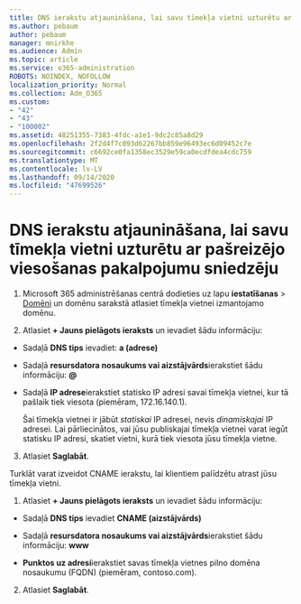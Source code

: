 ```yaml
---
title: DNS ierakstu atjaunināšana, lai savu tīmekļa vietni uzturētu ar pašreizējo viesošanas pakalpojumu sniedzēju
ms.author: pebaum
author: pebaum
manager: mnirkhe
ms.audience: Admin
ms.topic: article
ms.service: o365-administration
ROBOTS: NOINDEX, NOFOLLOW
localization_priority: Normal
ms.collection: Adm_O365
ms.custom:
- "42"
- "43"
- "100002"
ms.assetid: 48251355-7383-4fdc-a1e1-9dc2c85a8d29
ms.openlocfilehash: 2f2d4f7c093d62267bb859e96493ec6d09452c7e
ms.sourcegitcommit: c6692ce0fa1358ec3529e59ca0ecdfdea4cdc759
ms.translationtype: MT
ms.contentlocale: lv-LV
ms.lasthandoff: 09/14/2020
ms.locfileid: "47699526"
---
```

# <a name="update-dns-records-to-keep-your-website-with-your-current-hosting-provider"></a>DNS ierakstu atjaunināšana, lai savu tīmekļa vietni uzturētu ar pašreizējo viesošanas pakalpojumu sniedzēju

1. Microsoft 365 administrēšanas centrā dodieties uz lapu **iestatīšanas**  >  [Domēni](https://portal.office.com/adminportal/home#/Domains) un domēnu sarakstā atlasiet tīmekļa vietnei izmantojamo domēnu.

2. Atlasiet **+ Jauns pielāgots ieraksts** un ievadiet šādu informāciju:

  - Sadaļā **DNS tips** ievadiet: **a (adrese)**

  - Sadaļā **resursdatora nosaukums vai aizstājvārds**ierakstiet šādu informāciju: **@**

  - Sadaļā **IP adrese**ierakstiet statisko IP adresi savai tīmekļa vietnei, kur tā pašlaik tiek viesota (piemēram, 172.16.140.1).

    Šai tīmekļa vietnei ir jābūt  *statiskai*  IP adresei, nevis  *dinamiskajai*  IP adresei. Lai pārliecinātos, vai jūsu publiskajai tīmekļa vietnei varat iegūt statisku IP adresi, skatiet vietni, kurā tiek viesota jūsu tīmekļa vietne.

3. Atlasiet **Saglabāt**.

Turklāt varat izveidot CNAME ierakstu, lai klientiem palīdzētu atrast jūsu tīmekļa vietni.
  
1. Atlasiet **+ Jauns pielāgots ieraksts** un ievadiet šādu informāciju:

  - Sadaļā **DNS tips** ievadiet **CNAME (aizstājvārds)**

  - Sadaļā **resursdatora nosaukums vai aizstājvārds**ierakstiet šādu informāciju: **www**

  - **Punktos uz adresi**ierakstiet savas tīmekļa vietnes pilno domēna nosaukumu (FQDN) (piemēram, contoso.com).

2. Atlasiet **Saglabāt**.
